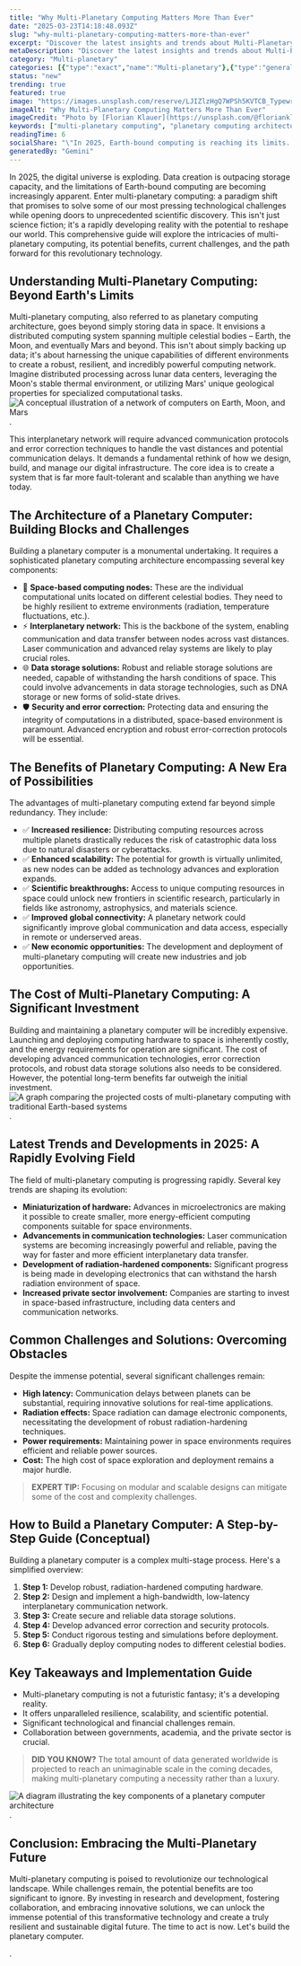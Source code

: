 ```yaml
---
title: "Why Multi-Planetary Computing Matters More Than Ever"
date: "2025-03-23T14:18:48.093Z"
slug: "why-multi-planetary-computing-matters-more-than-ever"
excerpt: "Discover the latest insights and trends about Multi-Planetary Computing. This comprehensive guide covers everything you need to know about Multi-Planetary Computing in 2025."
metaDescription: "Discover the latest insights and trends about Multi-Planetary Computing. This comprehensive guide covers everything you need to know about Multi-Planetary ..."
category: "Multi-planetary"
categories: [{"type":"exact","name":"Multi-planetary"},{"type":"general","name":"Computer Science"},{"type":"medium","name":"Distributed Systems"},{"type":"specific","name":"Fault Tolerance"},{"type":"niche","name":"Byzantine Fault Tolerance"}]
status: "new"
trending: true
featured: true
image: "https://images.unsplash.com/reserve/LJIZlzHgQ7WPSh5KVTCB_Typewriter.jpg?q=85&w=1200&fit=max&fm=webp&auto=compress"
imageAlt: "Why Multi-Planetary Computing Matters More Than Ever"
imageCredit: "Photo by [Florian Klauer](https://unsplash.com/@florianklauer) on Unsplash"
keywords: ["multi-planetary computing", "planetary computing architecture", "distributed computing planets", "interplanetary network", "space-based computing", "multi-planetary data storage", "cost of multi-planetary computing", "benefits of planetary computing", "buy multi-planetary computing solutions", "how to build a planetary computer"]
readingTime: 6
socialShare: "\"In 2025, Earth-bound computing is reaching its limits.  Multi-planetary computing isn't just a backup; it's the future of resilience and innovation.\""
generatedBy: "Gemini"
---
```




In 2025, the digital universe is exploding.  Data creation is outpacing storage capacity, and the limitations of Earth-bound computing are becoming increasingly apparent.  Enter multi-planetary computing: a paradigm shift that promises to solve some of our most pressing technological challenges while opening doors to unprecedented scientific discovery. This isn't just science fiction; it's a rapidly developing reality with the potential to reshape our world. This comprehensive guide will explore the intricacies of multi-planetary computing, its potential benefits, current challenges, and the path forward for this revolutionary technology.

## Understanding Multi-Planetary Computing: Beyond Earth's Limits

Multi-planetary computing, also referred to as planetary computing architecture, goes beyond simply storing data in space. It envisions a distributed computing system spanning multiple celestial bodies – Earth, the Moon, and eventually Mars and beyond.  This isn't about simply backing up data; it's about harnessing the unique capabilities of different environments to create a robust, resilient, and incredibly powerful computing network. Imagine distributed processing across lunar data centers, leveraging the Moon's stable thermal environment, or utilizing Mars' unique geological properties for specialized computational tasks. ![A conceptual illustration of a network of computers on Earth, Moon, and Mars](https://images.unsplash.com/photo-1451187580459-43490279c0fa?q=85&w=1200&fit=max&fm=webp&auto=compress).

This interplanetary network will require advanced communication protocols and error correction techniques to handle the vast distances and potential communication delays.  It demands a fundamental rethink of how we design, build, and manage our digital infrastructure.  The core idea is to create a system that is far more fault-tolerant and scalable than anything we have today.

## The Architecture of a Planetary Computer: Building Blocks and Challenges

Building a planetary computer is a monumental undertaking.  It requires a sophisticated planetary computing architecture encompassing several key components:

* 🔑 **Space-based computing nodes:**  These are the individual computational units located on different celestial bodies.  They need to be highly resilient to extreme environments (radiation, temperature fluctuations, etc.).
* ⚡ **Interplanetary network:**  This is the backbone of the system, enabling communication and data transfer between nodes across vast distances.  Laser communication and advanced relay systems are likely to play crucial roles.
* 🌐 **Data storage solutions:**  Robust and reliable storage solutions are needed, capable of withstanding the harsh conditions of space.  This could involve advancements in data storage technologies, such as DNA storage or new forms of solid-state drives.
* 🛡️ **Security and error correction:**  Protecting data and ensuring the integrity of computations in a distributed, space-based environment is paramount. Advanced encryption and robust error-correction protocols will be essential.

## The Benefits of Planetary Computing: A New Era of Possibilities

The advantages of multi-planetary computing extend far beyond simple redundancy.  They include:

* ✅ **Increased resilience:**  Distributing computing resources across multiple planets drastically reduces the risk of catastrophic data loss due to natural disasters or cyberattacks.
* ✅ **Enhanced scalability:**  The potential for growth is virtually unlimited, as new nodes can be added as technology advances and exploration expands.
* ✅ **Scientific breakthroughs:**  Access to unique computing resources in space could unlock new frontiers in scientific research, particularly in fields like astronomy, astrophysics, and materials science.
* ✅ **Improved global connectivity:**  A planetary network could significantly improve global communication and data access, especially in remote or underserved areas.
* ✅ **New economic opportunities:**  The development and deployment of multi-planetary computing will create new industries and job opportunities.

## The Cost of Multi-Planetary Computing: A Significant Investment

Building and maintaining a planetary computer will be incredibly expensive. Launching and deploying computing hardware to space is inherently costly, and the energy requirements for operation are significant.  The cost of developing advanced communication technologies, error correction protocols, and robust data storage solutions also needs to be considered.  However, the potential long-term benefits far outweigh the initial investment.  ![A graph comparing the projected costs of multi-planetary computing with traditional Earth-based systems](https://images.unsplash.com/photo-1484417894907-623942c8ee29?q=85&w=1200&fit=max&fm=webp&auto=compress).

## Latest Trends and Developments in 2025: A Rapidly Evolving Field

The field of multi-planetary computing is progressing rapidly.  Several key trends are shaping its evolution:

* **Miniaturization of hardware:**  Advances in microelectronics are making it possible to create smaller, more energy-efficient computing components suitable for space environments.
* **Advancements in communication technologies:**  Laser communication systems are becoming increasingly powerful and reliable, paving the way for faster and more efficient interplanetary data transfer.
* **Development of radiation-hardened components:**  Significant progress is being made in developing electronics that can withstand the harsh radiation environment of space.
* **Increased private sector involvement:**  Companies are starting to invest in space-based infrastructure, including data centers and communication networks.

##  Common Challenges and Solutions: Overcoming Obstacles

Despite the immense potential, several significant challenges remain:

* **High latency:**  Communication delays between planets can be substantial, requiring innovative solutions for real-time applications.
* **Radiation effects:**  Space radiation can damage electronic components, necessitating the development of robust radiation-hardening techniques.
* **Power requirements:**  Maintaining power in space environments requires efficient and reliable power sources.
* **Cost:**  The high cost of space exploration and deployment remains a major hurdle.

> **EXPERT TIP:**  Focusing on modular and scalable designs can mitigate some of the cost and complexity challenges.

## How to Build a Planetary Computer: A Step-by-Step Guide (Conceptual)

Building a planetary computer is a complex multi-stage process.  Here's a simplified overview:

1. **Step 1:**  Develop robust, radiation-hardened computing hardware.
2. **Step 2:**  Design and implement a high-bandwidth, low-latency interplanetary communication network.
3. **Step 3:**  Create secure and reliable data storage solutions.
4. **Step 4:**  Develop advanced error correction and security protocols.
5. **Step 5:**  Conduct rigorous testing and simulations before deployment.
6. **Step 6:**  Gradually deploy computing nodes to different celestial bodies.

##  Key Takeaways and Implementation Guide

*  Multi-planetary computing is not a futuristic fantasy; it's a developing reality.
*  It offers unparalleled resilience, scalability, and scientific potential.
*  Significant technological and financial challenges remain.
*  Collaboration between governments, academia, and the private sector is crucial.

> **DID YOU KNOW?**  The total amount of data generated worldwide is projected to reach an unimaginable scale in the coming decades, making multi-planetary computing a necessity rather than a luxury.

![A diagram illustrating the key components of a planetary computer architecture](https://images.unsplash.com/photo-1517976487492-5750f3195933?q=85&w=1200&fit=max&fm=webp&auto=compress).

## Conclusion: Embracing the Multi-Planetary Future

Multi-planetary computing is poised to revolutionize our technological landscape. While challenges remain, the potential benefits are too significant to ignore.  By investing in research and development, fostering collaboration, and embracing innovative solutions, we can unlock the immense potential of this transformative technology and create a truly resilient and sustainable digital future.  The time to act is now.  Let's build the planetary computer.

.
